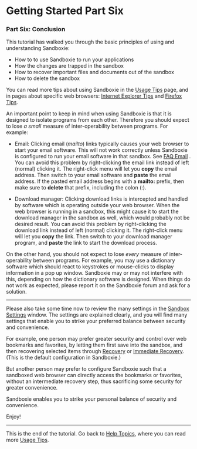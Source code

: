 # Getting Started Part Six

### Part Six: Conclusion

This tutorial has walked you through the basic principles of using and understanding Sandboxie:

* How to to use Sandboxie to run your applications
* How the changes are trapped in the sandbox
* How to recover important files and documents out of the sandbox
* How to delete the sandbox

You can read more tips about using Sandboxie in the [Usage Tips](UsageTips.md) page, and in pages about specific web
browsers: [Internet Explorer Tips](InternetExplorerTips.md) and [Firefox Tips](FirefoxTips.md).

An important point to keep in mind when using Sandboxie is that it is designed to isolate programs from each other.
Therefore you should expect to lose _a small_ measure of inter-operability between programs. For example:

* Email: Clicking email (_mailto_) links typically causes your web browser to start your email software. This will not
  work correctly unless Sandboxie is configured to run your email software in that sandbox. See [FAQ Email](FAQEmail.md)
  . You can avoid this problem by right-clicking the email link instead of left (normal) clicking it. The right-click
  menu will let you **copy** the email address. Then switch to your email software and **paste** the email address. If
  the pasted email address begins with a **mailto:** prefix, then make sure to **delete** that prefix, including the
  colon (:).


* Download manager: Clicking download links is intercepted and handled by software which is operating outside your web
  browser. When the web browser is running in a sandbox, this might cause it to start the download manager in the
  sandbox as well, which would probably not be desired result. You can avoid this problem by right-clicking the download
  link instead of left (normal) clicking it. The right-click menu will let you **copy** the link. Then switch to your
  download manager program, and **paste** the link to start the download process.

On the other hand, you should not expect to lose _every_ measure of inter-operability between programs. For example, you
may use a dictionary software which should react to keystrokes or mouse-clicks to display information in a pop up
window. Sandboxie may or may not interfere with this, depending on how the dictionary software is designed. When things
do not work as expected, please report it on the Sandboxie forum and ask for a solution.

* * *

Please also take some time now to review the many settings in the [Sandbox Settings](SandboxSettings.md) window. The
settings are explained clearly, and you will find many settings that enable you to strike your preferred balance between
security and convenience.

For example, one person may prefer greater security and control over web bookmarks and favorites, by letting them first
save into the sandbox, and then recovering selected items through [Recovery](Recovery.md)
or [Immediate Recovery](ImmediateRecovery.md). (This is the default configuration in Sandboxie.)

But another person may prefer to configure Sandboxie such that a sandboxed web browser can directly access the bookmarks
or favorites, without an intermediate recovery step, thus sacrificing some security for greater convenience.

Sandboxie enables you to strike your personal balance of security and convenience.

Enjoy!

* * *

This is the end of the tutorial. Go back to [Help Topics](HelpTopics.md), where you can read
more [Usage Tips](UsageTips.md).
